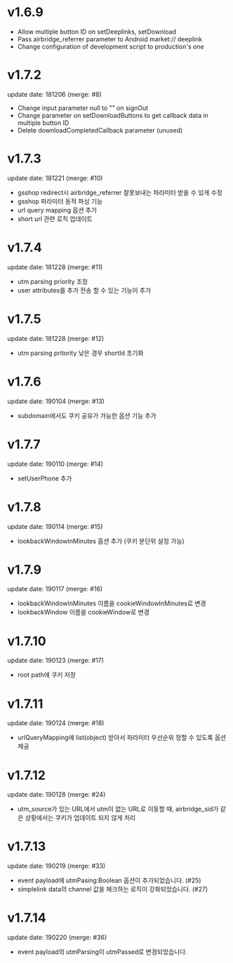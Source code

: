 # v1.6.9
- Allow multiple button ID on setDeeplinks, setDownload
- Pass airbridge_referrer parameter to Android market:// deeplink
- Change configuration of development script to production's one

# v1.7.2
update date: 181206 (merge: #8)
- Change input parameter null to "" on signOut
- Change parameter on setDownloadButtons to get callback data in multiple button ID
- Delete downloadCompletedCallback parameter (unused)

# v1.7.3
update date: 181221 (merge: #10)
- gsshop redirect시 airbridge_referrer 잘못보내는 파라미터 받을 수 있게 수정
- gsshop 파라미터 동적 파싱 기능
- url query mapping 옵션 추가
- short url 관련 로직 업데이트

# v1.7.4
update date: 181228 (merge: #11)
- utm parsing priority 조정
- user attributes를 추가 전송 할 수 있는 기능이 추가

# v1.7.5
update date: 181228 (merge: #12)
- utm parsing pritority 낮은 경우 shortId 초기화

# v1.7.6
update date: 190104 (merge: #13)
- subdomain에서도 쿠키 공유가 가능한 옵션 기능 추가

# v1.7.7
update date: 190110 (merge: #14)
- setUserPhone 추가

# v1.7.8
update date: 190114 (merge: #15)
- lookbackWindowInMinutes 옵션 추가 (쿠키 분단위 설정 가능)

# v1.7.9
update date: 190117 (merge: #16)
- lookbackWindowInMinutes 이름을 cookieWindowInMinutes로 변경
- lookbackWindow 이름을 cookieWindow로 변경

# v1.7.10
update date: 190123 (merge: #17)
- root path에 쿠키 저장

# v1.7.11
update date: 190124 (merge: #18)
- urlQueryMapping에 list(object) 받아서 파라미터 우선순위 정할 수 있도록 옵션 제공

# v1.7.12
update date: 190128 (merge: #24)
- utm_source가 있는 URL에서 utm이 없는 URL로 이동할 때, airbridge_sid가 같은 상황에서는 쿠키가 업데이트 되지 않게 처리

# v1.7.13
update date: 190219 (merge: #33)
- event payload에 utmPasing:Boolean 옵션이 추가되었습니다. (#25)
- simplelink data의 channel 값을 체크하는 로직이 강화되었습니다. (#27)

# v1.7.14
update date: 190220 (merge: #36)
- event payload의 utmParsing이 utmPassed로 변경되었습니다.